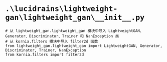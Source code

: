 # `.\lucidrains\lightweight-gan\lightweight_gan\__init__.py`

```
# 从 lightweight_gan.lightweight_gan 模块中导入 LightweightGAN、Generator、Discriminator、Trainer 和 NanException 类
# 从 kornia.filters 模块中导入 filter2d 函数
from lightweight_gan.lightweight_gan import LightweightGAN, Generator, Discriminator, Trainer, NanException
from kornia.filters import filter2d
```